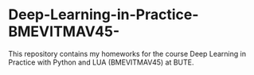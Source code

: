 # Deep-Learning-in-Practice-BMEVITMAV45-
This repository contains my homeworks for the course Deep Learning in Practice with Python and LUA (BMEVITMAV45) at BUTE.
